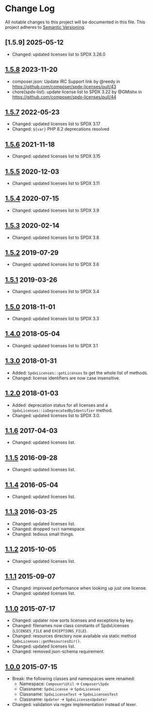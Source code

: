 # Change Log

All notable changes to this project will be documented in this file.
This project adheres to [Semantic Versioning](http://semver.org/).

## [1.5.9] 2025-05-12

  * Changed: updated licenses list to SPDX 3.26.0

## [1.5.8] 2023-11-20

  * composer.json: Update IRC Support link by @reedy in https://github.com/composer/spdx-licenses/pull/43
  * chore(spdx-list): update license list to SPDX 3.22 by @GMishx in https://github.com/composer/spdx-licenses/pull/44

## [1.5.7] 2022-05-23

  * Changed: updated licenses list to SPDX 3.17
  * Changed: `${var}` PHP 8.2 deprecations resolved

## [1.5.6] 2021-11-18

  * Changed: updated licenses list to SPDX 3.15

## [1.5.5] 2020-12-03

  * Changed: updated licenses list to SPDX 3.11

## [1.5.4] 2020-07-15

  * Changed: updated licenses list to SPDX 3.9

## [1.5.3] 2020-02-14

  * Changed: updated licenses list to SPDX 3.8

## [1.5.2] 2019-07-29

  * Changed: updated licenses list to SPDX 3.6

## [1.5.1] 2019-03-26

  * Changed: updated licenses list to SPDX 3.4

## [1.5.0] 2018-11-01

  * Changed: updated licenses list to SPDX 3.3

## [1.4.0] 2018-05-04

  * Changed: updated licenses list to SPDX 3.1

## [1.3.0] 2018-01-31

  * Added: `SpdxLicenses::getLicenses` to get the whole list of methods.
  * Changed: license identifiers are now case insensitive.

## [1.2.0] 2018-01-03

  * Added: deprecation status for all licenses and a `SpdxLicenses::isDeprecatedByIdentifier` method.
  * Changed: updated licenses list to SPDX 3.0.

## [1.1.6] 2017-04-03

  * Changed: updated licenses list.

## [1.1.5] 2016-09-28

  * Changed: updated licenses list.

## [1.1.4] 2016-05-04

  * Changed: updated licenses list.

## [1.1.3] 2016-03-25

  * Changed: updated licenses list.
  * Changed: dropped `test` namespace.
  * Changed: tedious small things.

## [1.1.2] 2015-10-05

  * Changed: updated licenses list.

## [1.1.1] 2015-09-07

  * Changed: improved performance when looking up just one license.
  * Changed: updated licenses list.

## [1.1.0] 2015-07-17

  * Changed: updater now sorts licenses and exceptions by key.
  * Changed: filenames now class constants of SpdxLicenses (`LICENSES_FILE` and `EXCEPTIONS_FILE`).
  * Changed: resources directory now available via static method `SpdxLicenses::getResourcesDir()`.
  * Changed: updated licenses list.
  * Changed: removed json-schema requirement.

## [1.0.0] 2015-07-15

  * Break: the following classes and namespaces were renamed:
    - Namespace: `Composer\Util` -> `Composer\Spdx`
    - Classname: `SpdxLicense` -> `SpdxLicenses`
    - Classname: `SpdxLicenseTest` -> `SpdxLicensesTest`
    - Classname: `Updater` -> `SpdxLicensesUpdater`
  * Changed: validation via regex implementation instead of lexer.

[main]: https://github.com/composer/spdx-licenses/compare/1.5.8...main
[1.5.8]: https://github.com/composer/spdx-licenses/compare/1.5.7...1.5.8
[1.5.7]: https://github.com/composer/spdx-licenses/compare/1.5.6...1.5.7
[1.5.6]: https://github.com/composer/spdx-licenses/compare/1.5.5...1.5.6
[1.5.5]: https://github.com/composer/spdx-licenses/compare/1.5.4...1.5.5
[1.5.4]: https://github.com/composer/spdx-licenses/compare/1.5.3...1.5.4
[1.5.3]: https://github.com/composer/spdx-licenses/compare/1.5.2...1.5.3
[1.5.2]: https://github.com/composer/spdx-licenses/compare/1.5.1...1.5.2
[1.5.1]: https://github.com/composer/spdx-licenses/compare/1.5.0...1.5.1
[1.5.0]: https://github.com/composer/spdx-licenses/compare/1.4.0...1.5.0
[1.4.0]: https://github.com/composer/spdx-licenses/compare/1.3.0...1.4.0
[1.3.0]: https://github.com/composer/spdx-licenses/compare/1.2.0...1.3.0
[1.2.0]: https://github.com/composer/spdx-licenses/compare/1.1.6...1.2.0
[1.1.6]: https://github.com/composer/spdx-licenses/compare/1.1.5...1.1.6
[1.1.5]: https://github.com/composer/spdx-licenses/compare/1.1.4...1.1.5
[1.1.4]: https://github.com/composer/spdx-licenses/compare/1.1.3...1.1.4
[1.1.3]: https://github.com/composer/spdx-licenses/compare/1.1.2...1.1.3
[1.1.2]: https://github.com/composer/spdx-licenses/compare/1.1.1...1.1.2
[1.1.1]: https://github.com/composer/spdx-licenses/compare/1.1.0...1.1.1
[1.1.0]: https://github.com/composer/spdx-licenses/compare/1.0.0...1.1.0
[1.0.0]: https://github.com/composer/spdx-licenses/compare/0281a7fe7820c990db3058844e7d448d7b70e3ac...1.0.0
